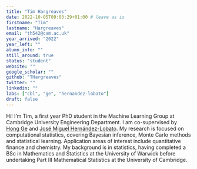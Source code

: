 ```yaml
---
title: "Tim Hargreaves"
date: 2022-10-05T09:03:29+01:00 # leave as is
firstname: "Tim"
lastname: "Hargreaves"
email: "th542@cam.ac.uk"
year_arrived: "2022"
year_left: ""
alumn_info: ""
still_around: true
status: "student"
website: ""
google_scholar: ""
github: "THargreaves"
twitter: ""
linkedin: ""
labs: ["cbl", "ge", "hernandez-lobato"]
draft: false
---
```


Hi! I’m Tim, a first year PhD student in the Machine Learning Group at  
Cambridge University Engineering Department. I am co-supervised by [Hong
Ge](http://mlg.eng.cam.ac.uk/hong/) and [José Miguel
Hernández-Lobato](https://jmhl.org/). My research is focused on
computational statistics, covering Bayesian inference, Monte Carlo
methods and statistical learning. Application areas of interest include
quantitative finance and chemistry. My background is in statistics,
having completed a BSc in Mathematics and Statistics at the University
of Warwick before undertaking Part III Mathematical Statistics at the
University of Cambridge.

